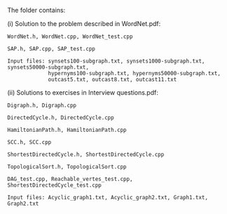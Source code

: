The folder contains:

(i) Solution to the problem described in WordNet.pdf:

    WordNet.h, WordNet.cpp, WordNet_test.cpp
    
    SAP.h, SAP.cpp, SAP_test.cpp
    
    Input files: synsets100-subgraph.txt, synsets1000-subgraph.txt, synsets50000-subgraph.txt, 
                 hypernyms100-subgraph.txt, hypernyms50000-subgraph.txt,
                 outcast5.txt, outcast8.txt, outcast11.txt


(ii) Solutions to exercises in Interview questions.pdf:

    Digraph.h, Digraph.cpp
    
    DirectedCycle.h, DirectedCycle.cpp
    
    HamiltonianPath.h, HamiltonianPath.cpp
    
    SCC.h, SCC.cpp
    
    ShortestDirectedCycle.h, ShortestDirectedCycle.cpp
    
    TopologicalSort.h, TopologicalSort.cpp
    
    DAG_test.cpp, Reachable_vertes_test.cpp, ShortestDirectedCycle_test.cpp
    
    Input files: Acyclic_graph1.txt, Acyclic_graph2.txt, Graph1.txt, Graph2.txt 
    
    

